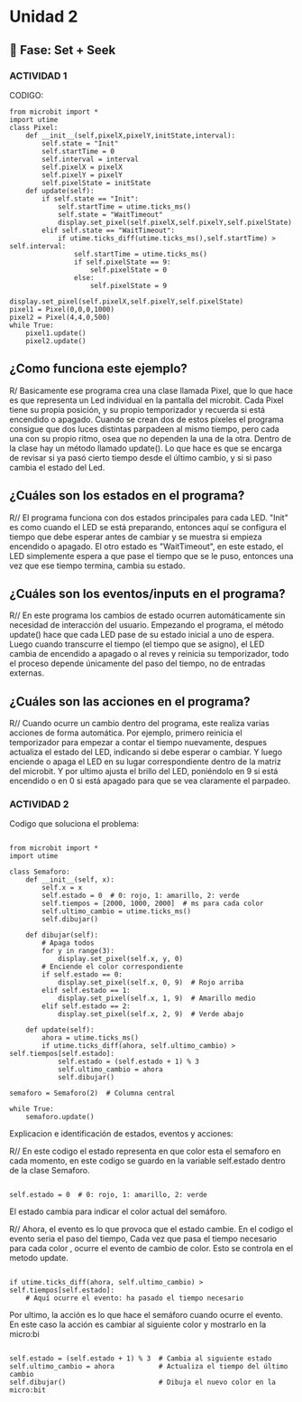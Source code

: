 # Unidad 2

## 🔎 Fase: Set + Seek

### ACTIVIDAD 1

CODIGO:

```
from microbit import *
import utime
class Pixel:
    def __init__(self,pixelX,pixelY,initState,interval):
        self.state = "Init"
        self.startTime = 0
        self.interval = interval
        self.pixelX = pixelX
        self.pixelY = pixelY
        self.pixelState = initState
    def update(self):
        if self.state == "Init":
            self.startTime = utime.ticks_ms()
            self.state = "WaitTimeout"
            display.set_pixel(self.pixelX,self.pixelY,self.pixelState)
        elif self.state == "WaitTimeout":
            if utime.ticks_diff(utime.ticks_ms(),self.startTime) > self.interval:
                self.startTime = utime.ticks_ms()
                if self.pixelState == 9:
                    self.pixelState = 0
                else:
                    self.pixelState = 9
                display.set_pixel(self.pixelX,self.pixelY,self.pixelState)
pixel1 = Pixel(0,0,0,1000)
pixel2 = Pixel(4,4,0,500)
while True:
    pixel1.update()
    pixel2.update()
````
## ¿Como funciona este ejemplo?
R/ Basicamente ese programa crea una clase llamada Pixel, que lo que hace es que representa un Led individual en la pantalla del microbit. Cada Pixel tiene su propia posición, y su propio temporizador y recuerda si está encendido o apagado. Cuando se crean dos de estos píxeles el programa consigue que dos luces distintas parpadeen al mismo tiempo, pero cada una con su propio ritmo, osea que no dependen la una de la otra. Dentro de la clase hay un método llamado update(). Lo que hace es que se encarga de revisar si ya pasó cierto tiempo desde el último cambio, y si si paso cambia el estado del Led.

## ¿Cuáles son los estados en el programa?
R// El programa funciona con dos estados principales para cada LED. 
"Init" es como cuando el LED se está preparando, entonces aquí se configura el tiempo que debe esperar antes de cambiar y se muestra si empieza encendido o apagado. El otro estado es "WaitTimeout", en este estado, el LED simplemente espera a que pase el tiempo que se le puso, entonces una vez que ese tiempo termina, cambia su estado.

## ¿Cuáles son los eventos/inputs en el programa?
R// En este programa los cambios de estado ocurren automáticamente sin necesidad de interacción del usuario. Empezando el programa, el método update() hace que cada LED pase de su estado inicial a uno de espera. Luego cuando transcurre el tiempo (el tiempo que se asigno), el LED cambia de encendido a apagado o al reves y reinicia su temporizador, todo el proceso depende únicamente del paso del tiempo, no de entradas externas.

## ¿Cuáles son las acciones en el programa?
R// Cuando ocurre un cambio dentro del programa, este realiza varias acciones de forma automática. Por ejemplo, primero reinicia el temporizador para empezar a contar el tiempo nuevamente, despues actualiza el estado del LED, indicando si debe esperar o cambiar. Y luego enciende o apaga el LED en su lugar correspondiente dentro de la matriz del microbit. Y por ultimo ajusta el brillo del LED, poniéndolo en 9 si está encendido o en 0 si está apagado para que se vea claramente el parpadeo.

### ACTIVIDAD 2

Codigo que soluciona el problema:

````

from microbit import *
import utime

class Semaforo:
    def __init__(self, x):
        self.x = x
        self.estado = 0  # 0: rojo, 1: amarillo, 2: verde
        self.tiempos = [2000, 1000, 2000]  # ms para cada color
        self.ultimo_cambio = utime.ticks_ms()
        self.dibujar()

    def dibujar(self):
        # Apaga todos
        for y in range(3):
            display.set_pixel(self.x, y, 0)
        # Enciende el color correspondiente
        if self.estado == 0:
            display.set_pixel(self.x, 0, 9)  # Rojo arriba
        elif self.estado == 1:
            display.set_pixel(self.x, 1, 9)  # Amarillo medio
        elif self.estado == 2:
            display.set_pixel(self.x, 2, 9)  # Verde abajo

    def update(self):
        ahora = utime.ticks_ms()
        if utime.ticks_diff(ahora, self.ultimo_cambio) > self.tiempos[self.estado]:
            self.estado = (self.estado + 1) % 3
            self.ultimo_cambio = ahora
            self.dibujar()

semaforo = Semaforo(2)  # Columna central

while True:
    semaforo.update()

````

Explicacion e identificación de estados, eventos y acciones:

R// En este codigo el estado representa en que color esta el semaforo en cada momento, en este codigo se guardo en la variable self.estado dentro de la clase Semaforo. 

````

self.estado = 0  # 0: rojo, 1: amarillo, 2: verde

````

El estado cambia para indicar el color actual del semáforo.

R// Ahora, el evento es lo que provoca que el estado cambie. En el codigo el evento seria el paso del tiempo, Cada vez que pasa el tiempo necesario para cada color , ocurre el evento de cambio de color. Esto se controla en el metodo update.

````

if utime.ticks_diff(ahora, self.ultimo_cambio) > self.tiempos[self.estado]:
    # Aquí ocurre el evento: ha pasado el tiempo necesario

````

Por ultimo, la acción es lo que hace el semáforo cuando ocurre el evento. En este caso la acción es cambiar al siguiente color y mostrarlo en la micro:bi

````

self.estado = (self.estado + 1) % 3  # Cambia al siguiente estado
self.ultimo_cambio = ahora           # Actualiza el tiempo del último cambio
self.dibujar()                       # Dibuja el nuevo color en la micro:bit

````








